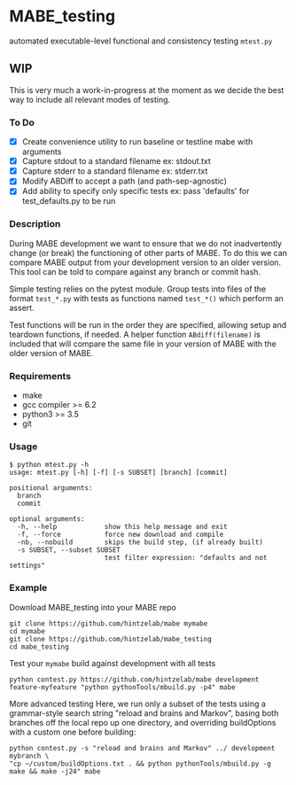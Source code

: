# MABE_testing
automated executable-level functional and consistency testing
`mtest.py`

## WIP
This is very much a work-in-progress at the moment as we decide the best way to include all relevant modes of testing.

### To Do
- [x] Create convenience utility to run baseline or testline mabe with arguments
- [x] Capture stdout to a standard filename ex: stdout.txt
- [x] Capture stderr to a standard filename ex: stderr.txt
- [x] Modify ABDiff to accept a path (and path-sep-agnostic)
- [x] Add ability to specify only specific tests ex: pass 'defaults' for test_defaults.py to be run

### Description
During MABE development we want to ensure that
we do not inadvertently change (or break) the
functioning of other parts of MABE. To do this
we can compare MABE output from your development
version to an older version. This tool can be
told to compare against any branch or commit
hash.

Simple testing relies on the pytest module.
Group tests into files of the format `test_*.py`
with tests as functions named `test_*()` which
perform an assert.

Test functions will be run in the order they are
specified, allowing setup and teardown functions,
if needed. A helper function `ABdiff(filename)` is
included that will compare the same file in your
version of MABE with the older version of MABE.

### Requirements
- make
- gcc compiler >= 6.2
- python3 >= 3.5
- git

### Usage
```
$ python mtest.py -h
usage: mtest.py [-h] [-f] [-s SUBSET] [branch] [commit]

positional arguments:
  branch
  commit

optional arguments:
  -h, --help            show this help message and exit
  -f, --force           force new download and compile
  -nb, --nobuild        skips the build step, (if already built)
  -s SUBSET, --subset SUBSET
                        test filter expression: "defaults and not settings"
```

### Example
Download MABE_testing into your MABE repo

```
git clone https://github.com/hintzelab/mabe mymabe
cd mymabe
git clone https://github.com/hintzelab/mabe_testing
cd mabe_testing
```

Test your `mymabe` build against development with all tests
```
python contest.py https://github.com/hintzelab/mabe development feature-myfeature "python pythonTools/mbuild.py -p4" mabe
```

More advanced testing
Here, we run only a subset of the tests using a grammar-style search string "reload and brains and Markov", basing both branches off the local repo up one directory, and overriding buildOptions with a custom one before building:
```
python contest.py -s "reload and brains and Markov" ../ development mybranch \
"cp ~/custom/buildOptions.txt . && python pythonTools/mbuild.py -g make && make -j24" mabe
```
